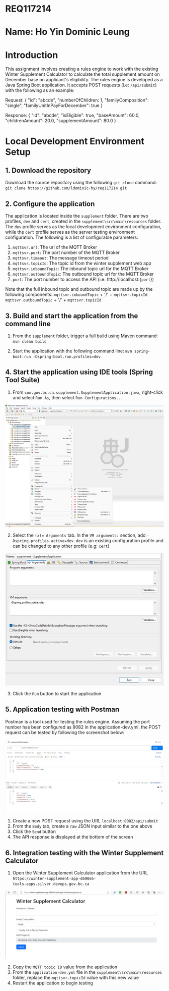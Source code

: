 # REQ117214
# Name: Ho Yin Dominic Leung

# Introduction

This assignment involves creating a rules engine to work with the existing Winter Supplement Calculator to calculate the total supplement amount on December base on applicant's eligibility.  The rules engine is developed as a Java Spring Boot application.  It accepts POST requests (i.e: `/api/submit`) with the following as an example:

Request:
{
  "id": "abcde",
  "numberOfChildren: 1,
  "familyComposition": "single",
  "familyUnitInPayForDecember": true
}

Response:
{
  "id": "abcde",
  "isEligible": true,
  "baseAmount": 60.0,
  "childrenAmount": 20.0,
  "supplementAmount": 80.0
}

# Local Development Environment Setup

## 1. Download the repository

Download the source repository using the following `git clone` command:
`git clone https://github.com/ldominic-hy/req117214.git`


## 2. Configure the application

The application is located inside the `supplement` folder.  There are two profiles, `dev` and `cert`, created in the `supplement\src\main\resources` folder.  The `dev` profile serves as the local development environment configuration, while the `cert` profile serves as the server testing environment configuration.  The following is a list of configurable parameters:

1. `mqttsvr.url`: The url of the MQTT Broker
2. `mqttsvr.port`: The port number of the MQTT Broker
3. `mqttsvr.timeout`: The message timeout period
4. `mqttsvr.topicId`: The topic id from the winter supplement web app
5. `mqttsvr.inboundTopic`: The inbound topic url for the MQTT Broker
6. `mqttsvr.outboundTopic`: The outbound topic url for the MQTT Broker
7. `port`: The port number to access the API (i.e: http://localhost:{`port`})

Note that the full inbound topic and outbound topic are made up by the following components:
`mqttsvr.inboundTopic` + '/' + `mqttsvr.topicId`
`mqttsvr.outboundTopic` + '/' + `mqttsvr.topicId`

## 3. Build and start the application from the command line

1. From the `supplement` folder, trigger a full build using Maven command:
`mvn clean build`

2. Start the application with the following command line:
`mvn spring-boot:run -Dspring-boot.run.profiles=dev`


## 4. Start the application using IDE tools (Spring Tool Suite)

1. From `com.gov.bc.ca.supplement.SupplementApplication.java`, right-click and select `Run As`, then select `Run Configurations...`

![Spring Tool Suite Step 1](./document/images/springToolSuiteStep1.jpg)

2. Select the `(x)= Arguments` tab.  In the `VM arguments:` section, add `-Dspring.profiles.active=dev`.  `dev` is an existing configuration profile and can be changed to any other profile (e.g: `cert`)

![Spring Tool Suite Step 2](./document/images/springToolSuiteStep2.jpg)

3. Click the `Run` button to start the application

## 5. Application testing with Postman

Postman is a tool used for testing the rules engine.  Assuming the port number has been configured as 8082 in the application-dev.yml, the POST request can be tested by following the screenshot below:

![Postman](./document/images/postman.jpg)

1. Create a new POST request using the URL `localhost:8082/api/submit`
2. From the `Body` tab, create a `raw` JSON input similar to the one above
3. Click the `Send` button
4. The API response is displayed at the bottom of the screen

## 6. Integration testing with the Winter Supplement Calculator

1. Open the Winter Supplement Calculator application from the URL `https://winter-supplement-app-d690e5-tools.apps.silver.devops.gov.bc.ca`

![Winter Supplement Calculator](./document/images/winterSupplementCalculator.jpg)

2. Copy the `MQTT topic ID` value from the application
3. From the `application-dev.yml` file in the `supplement\src\main\resources` folder, replace the `mqttsvr.topicId` value with this new value
4. Restart the application to begin testing
